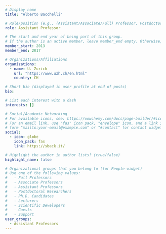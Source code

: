 ```yaml
---
# Display name
title: "Alberto Bacchelli"

# Role/position (e.g., (Assistant/Associate/Full) Professor, Postdoctoral Researchers, Ph.D. Candidate)
role: Assistant Professor

# The start and end year of being part of this group.
# If the author is an active member, leave member_end empty. Otherwise, fill in.
member_start: 2013
member_end: 2017

# Organizations/Affiliations
organizations:
  - name: U. Zurich
    url: "https://www.uzh.ch/en.html"
    country: CH

# Short bio (displayed in user profile at end of posts)
bio:

# List each interest with a dash
interests: []

# Social/Academic Networking
# For available icons, see: https://wowchemy.com/docs/page-builder/#icons
# For an email link, use "fas" icon pack, "envelope" icon, and a link in the
# form "mailto:your-email@example.com" or "#contact" for contact widget.
social:
  - icon: globe
    icon_pack: fas
    link: https://sback.it/

# Highlight the author in author lists? (true/false)
highlight_name: false

# Organizational groups that you belong to (for People widget)
# Use one of the following values: 
#   - Full Professors
#   - Associate Professors
#   - Assistant Professors
#   - Postdoctoral Researchers
#   - Ph.D. Candidates
#   - Lecturers
#   - Scientific Developers
#   - Guests
#   - Support
user_groups:
  - Assistant Professors
---
```

